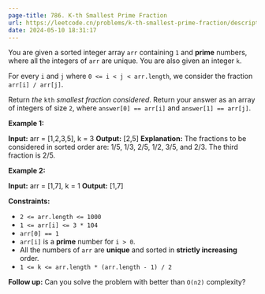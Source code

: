 ```yaml
---
page-title: 786. K-th Smallest Prime Fraction
url: https://leetcode.cn/problems/k-th-smallest-prime-fraction/description/?utm_source=LCUS&utm_medium=ip_redirect&utm_campaign=transfer2china
date: 2024-05-10 18:31:17
---
```

You are given a sorted integer array `arr` containing `1` and **prime** numbers, where all the integers of `arr` are unique. You are also given an integer `k`.

For every `i` and `j` where `0 <= i < j < arr.length`, we consider the fraction `arr[i] / arr[j]`.

Return *the* `kth` *smallest fraction considered*. Return your answer as an array of integers of size `2`, where `answer[0] == arr[i]` and `answer[1] == arr[j]`.

**Example 1:**

**Input:** arr = \[1,2,3,5\], k = 3
**Output:** \[2,5\]
**Explanation:** The fractions to be considered in sorted order are:
1/5, 1/3, 2/5, 1/2, 3/5, and 2/3.
The third fraction is 2/5.

**Example 2:**

**Input:** arr = \[1,7\], k = 1
**Output:** \[1,7\]

**Constraints:**

-   `2 <= arr.length <= 1000`
-   `1 <= arr[i] <= 3 * 104`
-   `arr[0] == 1`
-   `arr[i]` is a **prime** number for `i > 0`.
-   All the numbers of `arr` are **unique** and sorted in **strictly increasing** order.
-   `1 <= k <= arr.length * (arr.length - 1) / 2`

**Follow up:** Can you solve the problem with better than `O(n2)` complexity?